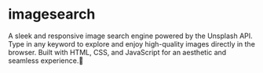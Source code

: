 # imagesearch
A sleek and responsive image search engine powered by the Unsplash API. Type in any keyword to explore and enjoy high-quality images directly in the browser. Built with HTML, CSS, and JavaScript for an aesthetic and seamless experience.🌄 
